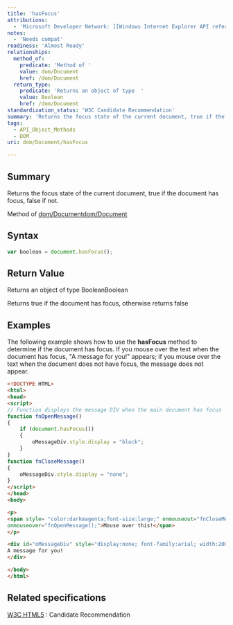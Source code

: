 ```yaml
---
title: 'hasFocus'
attributions:
  - 'Microsoft Developer Network: [[Windows Internet Explorer API reference](http://msdn.microsoft.com/en-us/library/ie/hh828809%28v=vs.85%29.aspx) Article]'
notes:
  - 'Needs compat'
readiness: 'Almost Ready'
relationships:
  method_of:
    predicate: 'Method of '
    value: dom/Document
    href: /dom/Document
  return_type:
    predicate: 'Returns an object of type  '
    value: Boolean
    href: /dom/Document
standardization_status: 'W3C Candidate Recommendation'
summary: 'Returns the focus state of the current document, true if the document has focus, false if not.'
tags:
  - API_Object_Methods
  - DOM
uri: dom/Document/hasFocus

---
```

## Summary

Returns the focus state of the current document, true if the document has focus, false if not.

Method of [dom/Document](/dom/Document)[dom/Document](/dom/Document)

## Syntax

``` js
var boolean = document.hasFocus();
```

## Return Value

Returns an object of type BooleanBoolean

Returns true if the document has focus, otherwise returns false

## Examples

The following example shows how to use the **hasFocus** method to determine if the document has focus. If you mouse over the text when the document has focus, "A message for you!" appears; if you mouse over the text when the document does not have focus, the message does not appear.

``` html
<!DOCTYPE HTML>
<html>
<head>
<script>
// Function displays the message DIV when the main document has focus
function fnOpenMessage()
{
    if (document.hasFocus())
    {
        oMessageDiv.style.display = "block";
    }
}
function fnCloseMessage()
{
    oMessageDiv.style.display = "none";
}
</script>
</head>
<body>

<p>
<span style= "color:darkmagenta;font-size:large;" onmouseout="fnCloseMessage();"
onmouseover="fnOpenMessage();">Mouse over this!</span>
</p>

<div id="oMessageDiv" style="display:none; font-family:arial; width:200px; font-size:large; color:steelblue; border:4px solid gold;">
A message for you!
</div>

</body>
</html>
```

## Related specifications

[W3C HTML5](http://www.w3.org/TR/html5/editing.html#dom-document-hasfocus)
:   Candidate Recommendation
